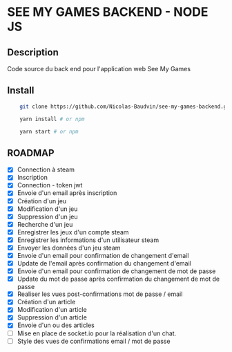 # SEE MY GAMES BACKEND - NODE JS

## Description

Code source du back end pour l'application web See My Games

## Install

```bash
    git clone https://github.com/Nicolas-Baudvin/see-my-games-backend.git
```

```bash
    yarn install # or npm
```

```bash
    yarn start # or npm
```

## ROADMAP

- [x] Connection à steam
- [x] Inscription
- [x] Connection - token jwt
- [x] Envoie d'un email après inscription
- [x] Création d'un jeu
- [x] Modification d'un jeu
- [x] Suppression d'un jeu
- [x] Recherche d'un jeu
- [x] Enregistrer les jeux d'un compte steam
- [x] Enregistrer les informations d'un utilisateur steam
- [x] Envoyer les données d'un jeu steam
- [x] Envoie d'un email pour confirmation de changement d'email
- [x] Update de l'email après confirmation du changement d'email
- [x] Envoie d'un email pour confirmation de changement de mot de passe
- [x] Update du mot de passe après confirmation du changement de mot de passe
- [x] Realiser les vues post-confirmations mot de passe / email
- [x] Création d'un article
- [x] Modification d'un article
- [x] Suppression d'un article
- [x] Envoie d'un ou des articles
- [ ] Mise en place de socket.io pour la réalisation d'un chat.
- [ ] Style des vues de confirmations email / mot de passe
